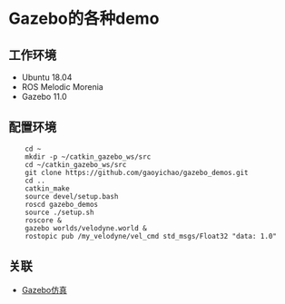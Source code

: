 # Gazebo的各种demo

## 工作环境

* Ubuntu 18.04
* ROS Melodic Morenia
* Gazebo 11.0

## 配置环境

```
    cd ~
    mkdir -p ~/catkin_gazebo_ws/src
    cd ~/catkin_gazebo_ws/src
    git clone https://github.com/gaoyichao/gazebo_demos.git
    cd ..
    catkin_make
    source devel/setup.bash
    roscd gazebo_demos
    source ./setup.sh
    roscore &
    gazebo worlds/velodyne.world &
    rostopic pub /my_velodyne/vel_cmd std_msgs/Float32 "data: 1.0" 
```

## 关联

* [Gazebo仿真](https://gaoyichao.com/Xiaotu/?book=Gazebo&title=index)

